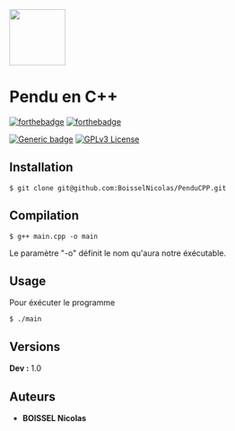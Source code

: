 <img src="https://upload.wikimedia.org/wikipedia/commons/thumb/1/18/ISO_C%2B%2B_Logo.svg/1200px-ISO_C%2B%2B_Logo.svg.png" width="100px">

# Pendu en C++

[![forthebadge](https://forthebadge.com/images/badges/built-with-love.svg)]()
[![forthebadge](https://forthebadge.com/images/badges/made-with-c-plus-plus.svg)](https://forthebadge.com)

[![Generic badge](https://img.shields.io/badge/For-Training-<green>.svg)](https://shields.io/)
[![GPLv3 License](https://img.shields.io/badge/License-GPL%20v3-yellow.svg)]()


## Installation

```
$ git clone git@github.com:BoisselNicolas/PenduCPP.git
```

## Compilation


```
$ g++ main.cpp -o main
```
Le paramètre "-o" définit le nom qu'aura notre éxécutable.

## Usage 

Pour éxécuter le programme

```
$ ./main
```

## Versions

**Dev :** 1.0


## Auteurs

* **BOISSEL Nicolas** 
